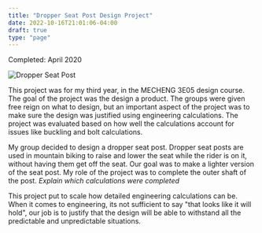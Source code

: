 ```yaml
---
title: "Dropper Seat Post Design Project"
date: 2022-10-16T21:01:06-04:00
draft: true
type: "page"
---
```


Completed: April 2020

![Dropper Seat Post](/projects/3E05Assembly.png 'Dropper Seat Post')

This project was for my third year, in the MECHENG 3E05 design course. The goal of the project was the design a product. The groups were given free reign on what to design, but an important aspect of the project was to make sure the design was justified using engineering calculations. The project was evaluated based on how well the calculations account for issues like buckling and bolt calculations.

My group decided to design a dropper seat post. Dropper seat posts are used in mountain biking to raise and lower the seat while the rider is on it, without having them get off the seat. Our goal was to make a lighter version of the seat post. My role of the project was to complete the outer shaft of the post. *Explain which calculations were completed*

This project put to scale how detailed engineering calculations can be. When it comes to engineering, its not sufficient to say "that looks like it will hold", our job is to justify that the design will be able to withstand all the predictable and unpredictable situations. 

